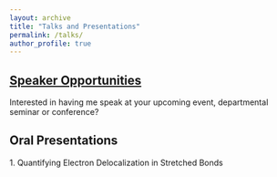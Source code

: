 ```yaml
---
layout: archive
title: "Talks and Presentations"
permalink: /talks/
author_profile: true
---
```


[Speaker Opportunities](https://arshadmehmood118.github.io/talks/2012-03-01-talk-1)
------
Interested in having me speak at your upcoming event, departmental seminar or conference?

Oral Presentations
------
1\. Quantifying Electron Delocalization in Stretched Bonds
